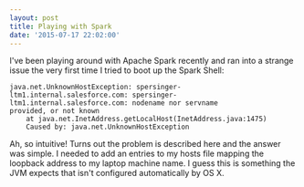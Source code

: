 ```yaml
---
layout: post
title: Playing with Spark
date: '2015-07-17 22:02:00'
---
```


I've been playing around with Apache Spark recently and ran into a strange issue the very first time I tried to boot up the Spark Shell:

```
java.net.UnknownHostException: spersinger-
ltm1.internal.salesforce.com: spersinger-
ltm1.internal.salesforce.com: nodename nor servname
provided, or not known 
    at java.net.InetAddress.getLocalHost(InetAddress.java:1475)
    Caused by: java.net.UnknownHostException 
```

Ah, so intuitive! Turns out the problem is described here and the answer was simple. I needed to add an entries to my hosts file mapping the loopback address to my laptop machine name. I guess this is something the JVM expects that isn't configured automatically by OS X.
